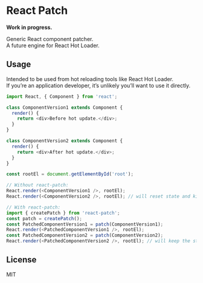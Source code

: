 React Patch
=========

**Work in progress.**

Generic React component patcher.  
A future engine for React Hot Loader. 

## Usage

Intended to be used from hot reloading tools like React Hot Loader.  
If you’re an application developer, it’s unlikely you’ll want to use it directly.

```js
import React, { Component } from 'react';

class ComponentVersion1 extends Component {
  render() {
    return <div>Before hot update.</div>;
  }
}

class ComponentVersion2 extends Component {
  render() {
    return <div>After hot update.</div>;
  }
}

const rootEl = document.getElementById('root');

// Without react-patch:
React.render(<ComponentVersion1 />, rootEl);
React.render(<ComponentVersion2 />, rootEl); // will reset state and kill DOM :-(

// With react-patch:
import { createPatch } from 'react-patch';
const patch = createPatch();
const PatchedComponentVersion1 = patch(ComponentVersion1);
React.render(<PatchedComponentVersion1 />, rootEl);
const PatchedComponentVersion2 = patch(ComponentVersion2);
React.render(<PatchedComponentVersion2 />, rootEl); // will keep the state and DOM
```

## License

MIT
